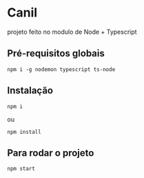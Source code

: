# Canil

projeto feito no modulo de Node + Typescript

## Pré-requisitos globais

```
npm i -g nodemon typescript ts-node
```

## Instalação

```
npm i
```

ou

```
npm install
```

## Para rodar o projeto

```
npm start
```